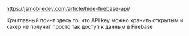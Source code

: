 https://jsmobiledev.com/article/hide-firebase-api/

Крч главный поинт здесь то, что API key можно хранить открытым и хакер не получит просто так доступ к данным в Firebase

